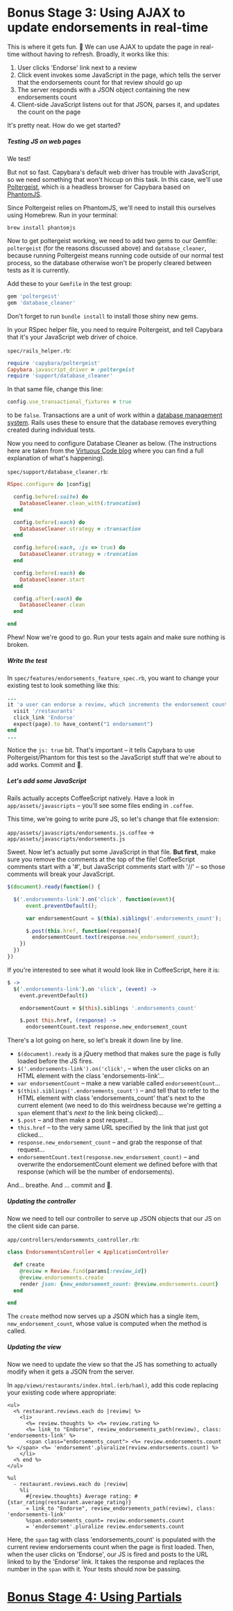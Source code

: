 # Bonus Stage 3: Using AJAX to update endorsements in real-time

This is where it gets fun. :twisted_rightwards_arrows: We can use AJAX to update the page in real-time without having to refresh. Broadly, it works like this:

1. User clicks 'Endorse' link next to a review
2. Click event invokes some JavaScript in the page, which tells the server that the endorsements count for that review should go up
3. The server responds with a JSON object containing the new endorsements count
4. Client-side JavaScript listens out for that JSON, parses it, and updates the count on the page

It's pretty neat. How do we get started?

##### Testing JS on web pages

We test!

But not so fast. Capybara's default web driver has trouble with JavaScript, so we need something that won't hiccup on this task. In this case, we'll use [Poltergeist](https://github.com/teampoltergeist/poltergeist), which is a headless browser for Capybara based on [PhantomJS](http://phantomjs.org/).

Since Poltergeist relies on PhantomJS, we'll need to install this ourselves using Homebrew. Run in your terminal:

```shell
brew install phantomjs
```

Now to get poltergeist working, we need to add two gems to our Gemfile: `poltergeist` (for the reasons discussed above) and `database_cleaner`, because running Poltergeist means running code outside of our normal test process, so the database otherwise won't be properly cleared between tests as it is currently.

Add these to your `Gemfile` in the test group:

```ruby
gem 'poltergeist'
gem 'database_cleaner'
```

Don't forget to run `bundle install` to install those shiny new gems.

In your RSpec helper file, you need to require Poltergeist, and tell Capybara that it's your JavaScript web driver of choice.

`spec/rails_helper.rb`:

```ruby
require 'capybara/poltergeist'
Capybara.javascript_driver = :poltergeist
require 'support/database_cleaner'
```

In that same file, change this line:

```ruby
config.use_transactional_fixtures = true
```

to be `false`.  Transactions are a unit of work within a [database management system](http://en.wikipedia.org/wiki/Database_transaction).  Rails uses these to ensure that the database removes everything created during individual tests.

Now you need to configure Database Cleaner as below. (The instructions here are taken from the [Virtuous Code blog](http://devblog.avdi.org/2012/08/31/configuring-database_cleaner-with-rails-rspec-capybara-and-selenium/) where you can find a full explanation of what's happening).

`spec/support/database_cleaner.rb`:

```ruby
RSpec.configure do |config|

  config.before(:suite) do
    DatabaseCleaner.clean_with(:truncation)
  end

  config.before(:each) do
    DatabaseCleaner.strategy = :transaction
  end

  config.before(:each, :js => true) do
    DatabaseCleaner.strategy = :truncation
  end

  config.before(:each) do
    DatabaseCleaner.start
  end

  config.after(:each) do
    DatabaseCleaner.clean
  end

end
```

Phew! Now we're good to go. Run your tests again and make sure nothing is broken.

##### Write the test

In `spec/features/endorsements_feature_spec.rb`, you want to change your existing test to look something like this:

```ruby
...
it 'a user can endorse a review, which increments the endorsement count', js: true do
  visit '/restaurants'
  click_link 'Endorse'
  expect(page).to have_content("1 endorsement")
end
...
```

Notice the `js: true` bit. That's important – it tells Capybara to use Poltergeist/Phantom for this test so the JavaScript stuff that we're about to add works. Commit and :twisted_rightwards_arrows:.

##### Let's add some JavaScript

Rails actually accepts CoffeeScript natively. Have a look in `app/assets/javascripts` – you'll see some files ending in `.coffee`.

This time, we're going to write pure JS, so let's change that file extension:

`app/assets/javascripts/endorsements.js.coffee` -> `app/assets/javascripts/endorsements.js`

Sweet. Now let's actually put some JavaScript in that file. **But first**, make sure you remove the comments at the top of the file! CoffeeScript comments start with a '#', but JavaScript comments start with '//' – so those comments will break your JavaScript.

```js
$(document).ready(function() {

  $('.endorsements-link').on('click', function(event){
      event.preventDefault();

      var endorsementCount = $(this).siblings('.endorsements_count');

      $.post(this.href, function(response){
        endorsementCount.text(response.new_endorsement_count);
    })
  })
})
```
If you're interested to see what it would look like in CoffeeScript, here it is:
```coffeescript
$ ->
  $('.endorsements-link').on 'click', (event) ->
    event.preventDefault()

    endorsementCount = $(this).siblings '.endorsements_count'

    $.post this.href, (response) ->
      endorsementCount.text response.new_endorsement_count

```
There's a lot going on here, so let's break it down line by line.

* `$(document).ready` is a jQuery method that makes sure the page is fully loaded before the JS fires.
* `$('.endorsements-link').on('click',` – when the user clicks on an HTML element with the class 'endorsements-link'...
* `var endorsementCount` – make a new variable called `endorsementCount`...
* `$(this).siblings('.endorsements_count')` – and tell that to refer to the HTML element with class 'endorsements_count' that's next to the current element (we need to do this weirdness because we're getting a `span` element that's *next to* the link being clicked)...
* `$.post` – and then make a post request...
* `this.href` – to the very same URL specified by the link that just got clicked...
* `response.new_endorsement_count` – and grab the response of that request...
* `endorsementCount.text(response.new_endorsement_count)` – and overwrite the endorsementCount element we defined before with that response (which will be the number of endorsements).

And... breathe. And ... commit and :twisted_rightwards_arrows:.

##### Updating the controller

Now we need to tell our controller to serve up JSON objects that our JS on the client side can parse.

`app/controllers/endorsements_controller.rb`:

```ruby
class EndorsementsController < ApplicationController

  def create
    @review = Review.find(params[:review_id])
    @review.endorsements.create
    render json: {new_endorsement_count: @review.endorsements.count}
  end

end
```

The `create` method now serves up a JSON which has a single item, `new_endorsement_count`, whose value is computed when the method is called.

##### Updating the view

Now we need to update the view so that the JS has something to actually modify when it gets a JSON from the server.

In `app/views/restaurants/index.html.(erb/haml)`, add this code replacing your existing code where appropriate:

```erb
<ul>
  <% restaurant.reviews.each do |review| %>
    <li>
      <%= review.thoughts %> <%= review.rating %>
      <%= link_to "Endorse", review_endorsements_path(review), class: 'endorsements-link' %>
      <span class="endorsements_count"> <%= review.endorsements.count %> </span> <%= 'endorsement'.pluralize(review.endorsements.count) %>
    </li>
  <% end %>
</ul>
```

```haml
%ul
  - restaurant.reviews.each do |review|
    %li
      #{review.thoughts} Average rating: #{star_rating(restaurant.average_rating)}
      = link_to "Endorse", review_endorsements_path(review), class: 'endorsements-link'
      %span.endorsements_count= review.endorsements.count
      = 'endorsement'.pluralize review.endorsements.count
```
Here, the `span` tag with class 'endorsements_count' is populated with the current review endorsements count when the page is first loaded. Then, when the user clicks on 'Endorse', our JS is fired and posts to the URL linked to by the 'Endorse' link. It takes the response and replaces the number in the `span` with it. Your tests should now be passing.

# [Bonus Stage 4: Using Partials](4_using_partials.md)
